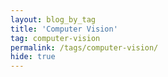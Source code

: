 ```yaml
---
layout: blog_by_tag
title: 'Computer Vision'
tag: computer-vision
permalink: /tags/computer-vision/
hide: true
---
```


